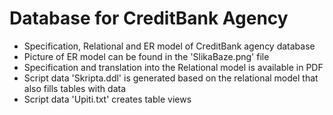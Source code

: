 # Database for CreditBank Agency
- Specification, Relational and ER model of CreditBank agency database 
- Picture of ER model can be found in the 'SlikaBaze.png' file
- Specification and translation into the Relational model is available in PDF
- Script data 'Skripta.ddl' is generated based on the relational model that also fills tables with data
- Script data 'Upiti.txt' creates  table views 




